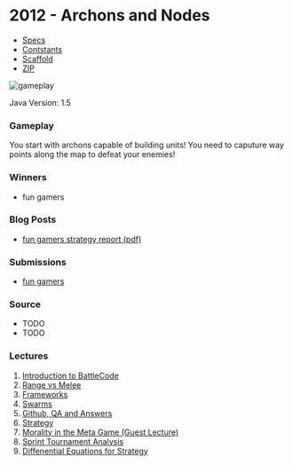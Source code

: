 # 2012 - Archons and Nodes

* [Specs](http://bovard.github.io/bcode2012-specs/)
* [Contstants](https://github.com/battlecode/battlecode-server-2014/blob/2012-1.0.8/src/main/battlecode/common/GameConstants.java)
* [Scaffold](https://github.com/bovard/bcode2012-scaffold)
* [ZIP](https://github.com/bovard/bcode2012-scaffold/archive/master.zip)


![gameplay](./game2012.png)

Java Version: 1.5

### Gameplay
You start with archons capable of building units! You need to caputure way points along the map to defeat your enemies!

### Winners
* fun gamers

### Blog Posts
* [fun gamers strategy report (pdf)](https://bitbucket.org/Cixelyn/bcode2012-bot/downloads/strategyreport.pdf)

### Submissions
* [fun gamers](https://bitbucket.org/Cixelyn/bcode2012-bot)

### Source

* TODO
* TODO



### Lectures

1. [Introduction to BattleCode](http://techtv.mit.edu/collections/battlecode2012/videos/17213-6-370-battlecode-1-9-12)
2. [Range vs Melee](http://techtv.mit.edu/collections/battlecode2012/videos/17214-6-370-battlecode-1-10-12)
3. [Frameworks](http://techtv.mit.edu/collections/battlecode2012/videos/17226-6-370-battlecode-1-11-12)
5. [Swarms](http://techtv.mit.edu/collections/battlecode2012/videos/17244-6-370-battlecode-1-12-12)
6. [Github, QA and Answers](http://techtv.mit.edu/collections/battlecode2012/videos/17245-6-370-battlecode-1-13-12)
7. [Strategy](http://techtv.mit.edu/collections/battlecode2012/videos/17302-6-370-battlecode-1-17-12)
8. [Morality in the Meta Game (Guest Lecture)](http://techtv.mit.edu/collections/battlecode2012/videos/17325-6-370-battlecode-1-18-12)
9. [Sprint Tournament Analysis](http://techtv.mit.edu/collections/battlecode2012/videos/17365-6-370-battlecode-1-19-12)
10. [Diffenential Equations for Strategy](http://techtv.mit.edu/collections/battlecode2012/videos/17393-6-370-battlecode-1-20-12)